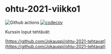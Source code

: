 # ohtu-2021-viikko1

![Github actions](https://github.com/Jokauppi/ohtu-2021-viikko1/workflows/CI/badge.svg)
[![codecov](https://codecov.io/gh/Jokauppi/ohtu-2021-viikko1/branch/main/graph/badge.svg?token=87MB7D3IZ6)](https://codecov.io/gh/Jokauppi/ohtu-2021-viikko1)


Kurssin loput tehtävät:

[https://github.com/Jokauppi/ohtu-2021-tehtavat](https://github.com/Jokauppi/ohtu-2021-tehtavat)
